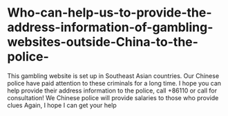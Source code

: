 # Who-can-help-us-to-provide-the-address-information-of-gambling-websites-outside-China-to-the-police-
This gambling website is set up in Southeast Asian countries. Our Chinese police have paid attention to these criminals for a long time. I hope you can help provide their address information to the police, call +86110 or call for consultation! We Chinese police will provide salaries to those who provide clues Again, I hope I can get your help
